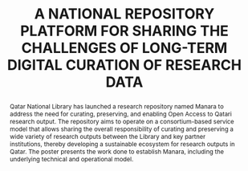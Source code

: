 ---
abstract: Qatar National Library has launched a research repository named Manara to
  address the need for curating, preserving, and enabling Open Access to Qatari research
  output. The repository aims to operate on a consortium-based service model that
  allows sharing the overall responsibility of curating and preserving a wide variety
  of research outputs between the Library and key partner institutions, thereby developing
  a sustainable ecosystem for research outputs in Qatar. The poster presents the work
  done to establish Manara, including the underlying technical and operational model.
creators:
- Shaon, Arif
- Werla, Marcin
- Alkhaja, Alwaleed
date: null
document_url: https://www.ideals.illinois.edu/items/128274/bitstreams/428913/data.pdf
grand_parent: iPRES
institutions: []
keywords:
- research data
- curation
- preservation
- sustainable model
- open access
- digital repository
landing_page_url: https://hdl.handle.net/2142/121070
language: eng
layout: publication
license: CC-BY 4.0 International
notes_url: null
parent: iPRES 2023
publication_type: paper
size: null
slides_url: null
source_name: iPRES
stream_url: null
title: A NATIONAL REPOSITORY PLATFORM FOR SHARING THE CHALLENGES OF LONG-TERM DIGITAL
  CURATION OF RESEARCH DATA
year: 2023
---